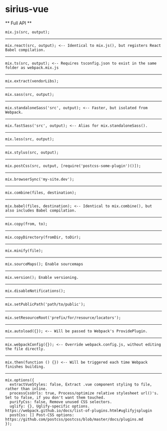 # sirius-vue


** Full API **


    mix.js(src, output);
---
    mix.react(src, output); <-- Identical to mix.js(), but registers React Babel compilation.
---
    mix.ts(src, output); <-- Requires tsconfig.json to exist in the same folder as webpack.mix.js
---
    mix.extract(vendorLibs);
---
    mix.sass(src, output);
---
    mix.standaloneSass('src', output); <-- Faster, but isolated from Webpack.
---
    mix.fastSass('src', output); <-- Alias for mix.standaloneSass().
---
    mix.less(src, output);
---
    mix.stylus(src, output);
---
    mix.postCss(src, output, [require('postcss-some-plugin')()]);
---
    mix.browserSync('my-site.dev');
---
    mix.combine(files, destination);
---
    mix.babel(files, destination); <-- Identical to mix.combine(), but also includes Babel compilation.
---
    mix.copy(from, to);
---
    mix.copyDirectory(fromDir, toDir);
---
    mix.minify(file);
---
    mix.sourceMaps(); Enable sourcemaps
---
    mix.version(); Enable versioning.
---
    mix.disableNotifications();
---
    mix.setPublicPath('path/to/public');
---
    mix.setResourceRoot('prefix/for/resource/locators');
---
    mix.autoload({}); <-- Will be passed to Webpack's ProvidePlugin.
---
    mix.webpackConfig({}); <-- Override webpack.config.js, without editing the file directly.
---
    mix.then(function () {}) <-- Will be triggered each time Webpack finishes building.
---
    mix.options({
      extractVueStyles: false, Extract .vue component styling to file, rather than inline.
      processCssUrls: true, Process/optimize relative stylesheet url()'s. Set to false, if you don't want them touched.
      purifyCss: false, Remove unused CSS selectors.
      uglify: {}, Uglify-specific options. https://webpack.github.io/docs/list-of-plugins.html#uglifyjsplugin
      postCss: [] Post-CSS options: https://github.com/postcss/postcss/blob/master/docs/plugins.md
    });
